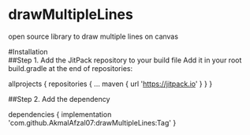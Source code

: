 # drawMultipleLines
open source library to draw multiple lines on canvas

#Installation
<br/>
##Step 1. 
Add the JitPack repository to your build file
Add it in your root build.gradle at the end of repositories:

allprojects {
repositories {
...
maven { url 'https://jitpack.io' }
}
}


##Step 2.
Add the dependency

dependencies {
implementation 'com.github.AkmalAfzal07:drawMultipleLines:Tag'
}
